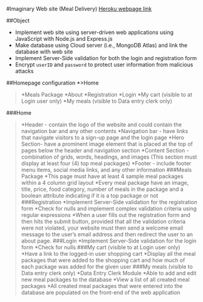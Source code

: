 #Imaginary Web site (Meal Delivery)
[Heroku webpage link](https://evening-badlands-62985.herokuapp.com/)

##Object
* Implement web site using server-driven web applications using JavaScript with Node.js and Express.js
* Make database using Cloud server (i.e., MongoDB Atlas) and link the database with web site
* Implement Server-Side validation for both the login and registration form
* Encrypt `userID` and `password` to protect user information from malicious attacks

##Homepage configuration
*>Home
>*Meals Package
>*About
>*Registration
>*Login
>*My cart (visible to at Login user only)
>*My meals (visible to Data entry clerk only)

###Home
>*Header - contain the logo of the website and could contain the navigation bar and any other contents 
>*Navigation bar - have links that navigate visitors to a sign-up page and the login page
>*Hero Section- have a prominent image element that is placed at the top of pages below the header and navigation section
>*Content Section - combination of grids, words, headings, and images (This section must display at least four (4) top meal packages)
>*Footer - include footer menu items, social media links, and any other information
###Meals Package
>*This page must have at least 4 sample meal packages within a 4 column grid layout
>*Every meal package have an image, title, price, food category, number of meals in the package and a boolean attribute indicating if it is a top package or not 
###Registration
>*Implement Server-Side validation for the registration form
>*Check for nulls and implement complex validation criteria using regular expressions
>*When a user fills out the registration form and then hits the submit button, provided that all the validation criteria were not violated, your website must then send a welcome email message to the user’s email address and then redirect the user to an about page. 
###Login
>*Implement Server-Side validation for the login form
>*Check for nulls 
###My cart (visible to at Login user only)
>*Have a link to the logged-in user shopping cart
>*Display all the meal packages that were added to the shopping cart and how much of each package was added for the given user
###My meals (visible to Data entry clerk only)
>*Data Entry Clerk Module
>*Able to add and edit new meal packages to the database
>*View a list of all created meal packages
>*All created meal packages that were entered into the database are populated on the front-end of the web application
